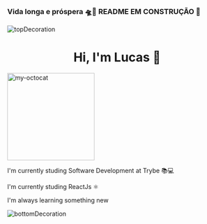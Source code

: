 
 ### Vida longa e próspera 🛸🖖 README EM CONSTRUÇÃO 🔨

![topDecoration](https://github.com/LucasSilvaMarts/LucasSilvaMarts/blob/main/wave.svg)

<h1 align="center">Hi, I'm Lucas 🖖</h1>

<div align="left">
  <img src="https://github.com/LucasSilvaMarts/LucasSilvaMarts/blob/main/my-octocat.png" alt="my-octocat"  height="200px">
</div>

<div align="rigth">
 <p>I'm currently studing Software Development at Trybe 📚💻</p>
 <p>I'm currently studing ReactJs ⚛</p>
 <p>I'm always learning something new</p>
</div>


![bottomDecoration](https://github.com/LucasSilvaMarts/LucasSilvaMarts/blob/main/wave%20bottom.svg)
